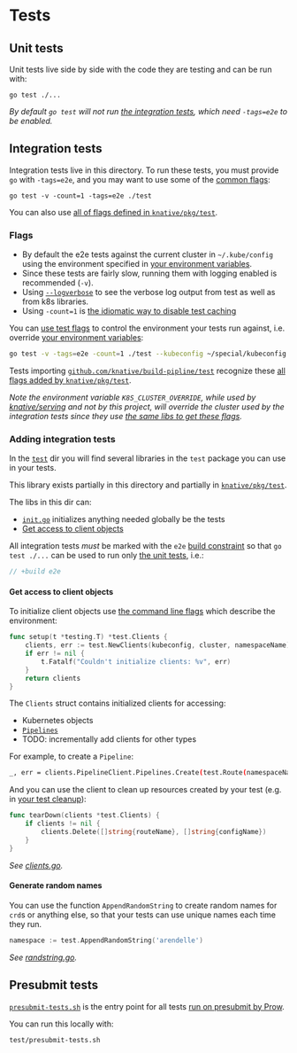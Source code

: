 # Tests

## Unit tests

Unit tests live side by side with the code they are testing and can be run with:

```shell
go test ./...
```

_By default `go test` will not run [the integration tests](#integration-tests), which need
`-tags=e2e` to be enabled._

## Integration tests

Integration tests live in this directory. To run these tests, you must provide `go` with
`-tags=e2e`, and you may want to use some of the [common flags](#common-flags):

```shell
go test -v -count=1 -tags=e2e ./test
```

You can also use
[all of flags defined in `knative/pkg/test`](https://github.com/knative/pkg/tree/master/test#flags).

### Flags

* By default the e2e tests against the current cluster in `~/.kube/config`
  using the environment specified in [your environment variables](/DEVELOPMENT.md#environment-setup).
* Since these tests are fairly slow, running them with logging
  enabled is recommended (`-v`).
* Using [`--logverbose`](#output-verbose-log) to see the verbose log output from test as well as from k8s libraries.
* Using `-count=1` is [the idiomatic way to disable test caching](https://golang.org/doc/go1.10#test)

You can [use test flags](#flags) to control the environment
your tests run against, i.e. override [your environment variables](/DEVELOPMENT.md#environment-setup):

```bash
go test -v -tags=e2e -count=1 ./test --kubeconfig ~/special/kubeconfig --cluster myspecialcluster
```

Tests importing [`github.com/knative/build-pipline/test`](#adding-integration-tests) recognize these
[all flags added by `knative/pkg/test`](https://github.com/knative/pkg/tree/master/test#flags).

_Note the environment variable `K8S_CLUSTER_OVERRIDE`, while used by [knative/serving](https://github.com/knative/serving)
and not by this project, will override the cluster used by the integration tests since they use
[the same libs to get these flags](https://github.com/knative/serving)._

### Adding integration tests

In the [`test`](/test/) dir you will find several libraries in the `test` package
you can use in your tests.

This library exists partially in this directory and partially in
[`knative/pkg/test`](https://github.com/knative/pkg/tree/master/test).

The libs in this dir can:

* [`init.go`](./init.go) initializes anything needed globally be the tests
* [Get access to client objects](#get-access-to-client-objects)

All integration tests _must_ be marked with the `e2e` [build constraint](https://golang.org/pkg/go/build/)
so that `go test ./...` can be used to run only [the unit tests](#unit-tests), i.e.:

```go
// +build e2e
```

#### Get access to client objects

To initialize client objects use [the command line flags](#use-flags)
which describe the environment:

```go
func setup(t *testing.T) *test.Clients {
    clients, err := test.NewClients(kubeconfig, cluster, namespaceName)
    if err != nil {
        t.Fatalf("Couldn't initialize clients: %v", err)
    }
    return clients
}
```

The `Clients` struct contains initialized clients for accessing:

* Kubernetes objects
* [`Pipelines`](https://github.com/knative/build-pipeline#pipeline)
* TODO: incrementally add clients for other types

For example, to create a `Pipeline`:

```bash
_, err = clients.PipelineClient.Pipelines.Create(test.Route(namespaceName, pipelineName))
```

And you can use the client to clean up resources created by your test (e.g. in
[your test cleanup](https://github.com/knative/pkg/tree/master/test#ensure-test-cleanup)):

```go
func tearDown(clients *test.Clients) {
    if clients != nil {
        clients.Delete([]string{routeName}, []string{configName})
    }
}
```

_See [clients.go](./clients.go)._


#### Generate random names

You can use the function `AppendRandomString` to create random names for `crd`s or anything else,
so that your tests can use unique names each time they run.

```go
namespace := test.AppendRandomString('arendelle')
```

_See [randstring.go](./randstring.go)._

## Presubmit tests

[`presubmit-tests.sh`](./presubmit-tests.sh) is the entry point for all tests
[run on presubmit by Prow](../CONTRIBUTING.md#pull-request-process).

You can run this locally with:

```shell
test/presubmit-tests.sh
```